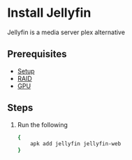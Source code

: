 # Install Jellyfin
Jellyfin is a media server plex alternative

## Prerequisites
- [Setup](/Setup.md)
- [RAID](/RAID.md)
- [GPU](/GPU.md)


## Steps
1. Run the following
    ```sh
    {
        apk add jellyfin jellyfin-web
    }
    ```